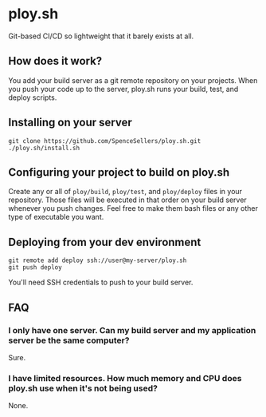 # ploy.sh

Git-based CI/CD so lightweight that it barely exists at all.

## How does it work?
You add your build server as a git remote repository on your projects. When you push your code up to the server, ploy.sh runs your build, test, and deploy scripts.

## Installing on your server
    git clone https://github.com/SpenceSellers/ploy.sh.git
    ./ploy.sh/install.sh
    
## Configuring your project to build on ploy.sh

Create any or all of `ploy/build`, `ploy/test`, and `ploy/deploy` files in your repository. Those files will be executed in that order on your build server whenever you push changes. Feel free to make them bash files or any other type of executable you want. 

## Deploying from your dev environment
    git remote add deploy ssh://user@my-server/ploy.sh
    git push deploy
    
You'll need SSH credentials to push to your build server.
    
## FAQ
### I only have one server. Can my build server and my application server be the same computer?
Sure.

### I have limited resources. How much memory and CPU does ploy.sh use when it's not being used?
None.

